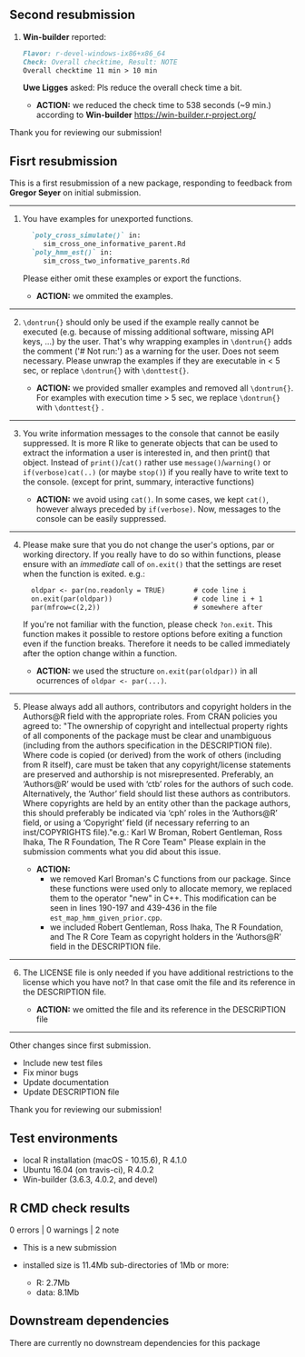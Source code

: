 ## Second resubmission

  1. **Win-builder** reported:
  
     ````markdown
     Flavor: r-devel-windows-ix86+x86_64
     Check: Overall checktime, Result: NOTE
     Overall checktime 11 min > 10 min
     ````
     **Uwe Ligges** asked: Pls reduce the overall check time a  bit.
    
     - **ACTION:** we reduced the check time to 538 seconds (~9 min.) according to 
                **Win-builder** <https://win-builder.r-project.org/>

Thank you for reviewing our submission!

## Fisrt resubmission

This is a first resubmission of a new package, responding to feedback from 
  **Gregor Seyer** on initial submission.

---

  1. You have examples for unexported functions.
  
     ````markdown
       `poly_cross_simulate()` in:
          sim_cross_one_informative_parent.Rd
       `poly_hmm_est()` in:
          sim_cross_two_informative_parents.Rd
     ````
     Please either omit these examples or export the functions.
    
     - **ACTION:** we ommited the examples.

---

  2. `\dontrun{}` should only be used if the example really cannot be executed 
    (e.g. because of missing additional software, missing API keys, ...) by 
    the user. That's why wrapping examples in `\dontrun{}` adds the comment 
    ('# Not run:') as a warning for the user.
    Does not seem necessary.
    Please unwrap the examples if they are executable in < 5 sec, or replace 
    `\dontrun{}` with `\donttest{}`.
    
      - **ACTION:** we provided smaller examples and removed all `\dontrun{}`. 
       For examples with execution time > 5 sec, we replace `\dontrun{}` with 
       `\donttest{}` . 

---

  3. You write information messages to the console that cannot be easily 
    suppressed. It is more R like to generate objects that can be used 
    to extract the information a user is interested in, and then print() 
    that object. Instead of `print()`/`cat()` rather use `message()`/`warning()`
    or `if(verbose)cat(..)` (or maybe `stop()`) if you really have to write 
    text to the console. (except for print, summary, interactive functions)
    
      - **ACTION:** we avoid using `cat()`. In some cases, we kept `cat()`, however 
        always preceded by `if(verbose)`. Now, messages to the console can be easily 
        suppressed.

---

   4. Please make sure that you do not change the user's options, par or 
     working directory. If you really have to do so within functions, please 
     ensure with an *immediate* call of `on.exit()` that the settings are reset 
     when the function is exited. e.g.:
     
      ````markdown
        oldpar <- par(no.readonly = TRUE)       # code line i
        on.exit(par(oldpar))                    # code line i + 1
        par(mfrow=c(2,2))                       # somewhere after
      ````
      If you're not familiar with the function, please check `?on.exit`. This 
      function makes it possible to restore options before exiting a function 
      even if the function breaks. Therefore it needs to be called immediately 
      after the option change within a function.
     
      - **ACTION:** we used the structure `on.exit(par(oldpar))` in all ocurrences 
      of `oldpar <- par(...)`.

---

  5. Please always add all authors, contributors and copyright holders in the 
    Authors@R field with the appropriate roles. From CRAN policies you agreed to:
    "The ownership of copyright and intellectual property rights of all components 
    of the package must be clear and unambiguous (including from the authors 
    specification in the DESCRIPTION file). Where code is copied (or derived) 
    from the work of others (including from R itself), care must be taken that 
    any copyright/license statements are preserved and authorship is not 
    misrepresented. Preferably, an ‘Authors@R’ would be used with ‘ctb’ roles 
    for the authors of such code. Alternatively, the ‘Author’ field should list 
    these authors as contributors. Where copyrights are held by an entity other 
    than the package authors, this should preferably be indicated via ‘cph’ 
    roles in the ‘Authors@R’ field, or using a ‘Copyright’ field (if necessary 
    referring to an inst/COPYRIGHTS file)."e.g.: Karl W Broman, Robert Gentleman, 
    Ross Ihaka, The R Foundation, The R Core Team"
    Please explain in the submission comments what you did about this issue.
    
     - **ACTION:** 
       - we removed Karl Broman's C functions from our package. Since these 
         functions were used only to allocate memory, we replaced them to the 
         operator "new" in C++. This modification can be seen in lines 190-197 
         and 439-436 in the file `est_map_hmm_given_prior.cpp`.
       - we included Robert Gentleman, Ross Ihaka, The R Foundation, and 
         The R Core Team as copyright holders in the ‘Authors@R’ field in the 
         DESCRIPTION file.

---

  6. The LICENSE file is only needed if you have additional restrictions to 
      the license which you have not? In that case omit the file and its 
      reference in the DESCRIPTION file.
      
     - **ACTION:** we omitted the file and its reference in the DESCRIPTION file

---

Other changes since first submission.

  - Include new test files 
  - Fix minor bugs 
  - Update documentation 
  - Update DESCRIPTION file 

Thank you for reviewing our submission!

## Test environments
* local R installation (macOS - 10.15.6), R 4.1.0
* Ubuntu 16.04 (on travis-ci), R 4.0.2
* Win-builder (3.6.3, 4.0.2, and devel)

## R CMD check results

0 errors | 0 warnings | 2 note

* This is a new submission 

* installed size is 11.4Mb
  sub-directories of 1Mb or more:
    * R:      2.7Mb
    * data:   8.1Mb
    
## Downstream dependencies

 There are currently no downstream dependencies for this package
